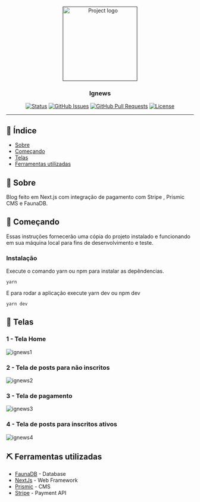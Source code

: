 <p align="center">
  <a href="" rel="noopener">
 <img width=200px height=200px src="https://i.imgur.com/6wj0hh6.jpg" alt="Project logo"></a>
</p>

<h3 align="center">Ignews</h3>

<div align="center">

[![Status](https://img.shields.io/badge/status-active-success.svg)]()
[![GitHub Issues](https://img.shields.io/github/issues/kylelobo/The-Documentation-Compendium.svg)](https://github.com/kylelobo/The-Documentation-Compendium/issues)
[![GitHub Pull Requests](https://img.shields.io/github/issues-pr/kylelobo/The-Documentation-Compendium.svg)](https://github.com/kylelobo/The-Documentation-Compendium/pulls)
[![License](https://img.shields.io/badge/license-MIT-blue.svg)](/LICENSE)

</div>

---

## 📝 Índice

- [Sobre](#sobre)
- [Começando](#começando)
- [Telas](#telas)
- [Ferramentas utilizadas](#ferramentas)

## 🧐 Sobre <a name = "sobre"></a>

Blog feito em Next.js com integração de pagamento com Stripe , Prismic CMS e FaunaDB.

## 🏁 Começando <a name = "começando"></a>

Essas instruções fornecerão uma cópia do projeto instalado e funcionando em sua máquina local para fins de desenvolvimento e teste.

### Instalação

Execute o comando yarn ou npm para instalar as depêndencias.

```
yarn
```

E para rodar a aplicação execute yarn dev ou npm dev

```
yarn dev
```

## 🎈 Telas <a name="telas"></a>

### 1 - Tela Home

![ignews1](https://user-images.githubusercontent.com/36938649/115064683-9759fb00-9ec3-11eb-9edc-3c6db4b9bfaf.png)

### 2 - Tela de posts para não inscritos

![ignews2](https://user-images.githubusercontent.com/36938649/115064802-c07a8b80-9ec3-11eb-9759-d97ff1c56e71.png)

### 3 - Tela de pagamento

![ignews3](https://user-images.githubusercontent.com/36938649/115065344-64fccd80-9ec4-11eb-9cbb-daa52f0940a9.png)

### 4 - Tela de posts para inscritos ativos

![ignews4](https://user-images.githubusercontent.com/36938649/115065444-85c52300-9ec4-11eb-8281-1a4f64541c17.png)


## ⛏️ Ferramentas utilizadas <a name = "ferramentas"></a>

- [FaunaDB](https://fauna.com/) - Database
- [NextJs](https://nextjs.org/) - Web Framework
- [Prismic](https://prismic.io/) - CMS
- [Stripe](https://stripe.com/br) - Payment API






